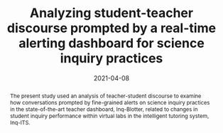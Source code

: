 ---
title: "Analyzing student-teacher discourse prompted by a real-time alerting dashboard for science inquiry practices"
collection: publications
permalink: /publication/2021-AERA-Roundtable
date: 2021-04-08
venue: 'American Educational Research Association (AERA) Annual Meeting'
authors: 'Rachel Dickler, Mariel O’Brien, Janice Gobert, Joe Olsen, Amy Adair, Huma Hussain-Abidi'
link: 'https://aera21-aera.ipostersessions.com/?s=9E-B3-FD-DF-49-08-B3-1E-EF-A1-1B-DA-8C-23-7E-F9'
citation: 'Dickler, R., O’Brien, M., Gobert, J., Olsen, J., Adair, A., & Hussain-Abidi, H. (2021, April). <i>Analyzing student-teacher discourse prompted by a real-time alerting dashboard for science inquiry practices</i> [Roundtable paper presentation]. American Educational Research Association (AERA) Annual Meeting.'
abstract: 'The present study used an analysis of teacher-student discourse to examine how conversations prompted by fine-grained alerts on science inquiry practices in the state-of-the-art teacher dashboard, Inq-Blotter, related to changes in student inquiry performance within virtual labs in the intelligent tutoring system, Inq-ITS.' 
tags: [Peer-Reviewed Conference Presentations]
---